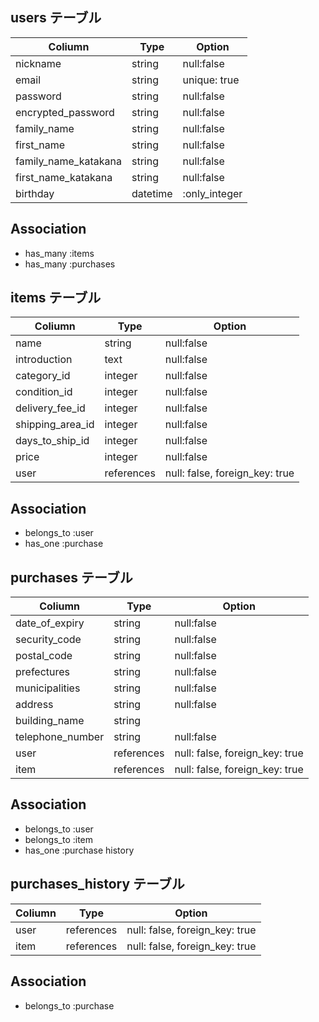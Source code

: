 
## users テーブル

  |  Coliumn           |  Type      | Option    |
  |------------        |--------    |--------   |
  |nickname            |string      |null:false |
  |email               |string      |unique: true |
  |password            |string      |null:false |
  |encrypted_password  |string      |null:false |
  |family_name         |string      |null:false |
  |first_name          |string      |null:false |
  |family_name_katakana         |string      |null:false |
  |first_name_katakana          |string      |null:false |
  |birthday            |datetime    |:only_integer|
  
  ## Association
  - has_many :items
  - has_many :purchases

<!-- 
・usersテーブルが持っている情報
ニックネーム
メールアドレス
パスワード（６文字以上）
パスワード（確認）
お名前(全角)
お名前カナ(全角)
生年月日  ここだけプルダウンして選択-->

## items テーブル

  |  Coliumn        |  Type     | Option    |
  |------------     |--------   |--------   |
  |name             |string     |null:false |
  |introduction     |text       |null:false |
  |category_id      |integer    | null:false |
  |condition_id     |integer    | null:false |
  |delivery_fee_id  |integer    |null:false |
  |shipping_area_id |integer    |null:false |
  |days_to_ship_id  |integer    |null:false |
  |price            |integer       |null:false |
  |user             | references| null: false, foreign_key: true |

  ## Association
  - belongs_to :user
  - has_one :purchase
  

<!-- ・itemsテーブルが持っている情報
商品画像→「active_storage」を使用するため、設計の段階から削除（理由はactive_storage導入時に自動でテーブルが生成されるからです）
商品名（４０文字まで）
商品の説明（１０００文字まで）

商品の詳細という大枠（これは情報ではない）
カテゴリー
商品の状態

配送についてという大枠（これは情報ではない）
配送料の負担
発送元の地域
発送までの日数 

販売価格という大枠（これは情報ではない）
価格　（価格を埋めれば自動的に販売手数料、利益入る仕組みユーザー自身は入力しない）
-->

## purchases テーブル

  |  Coliumn        |Type    | Option    |
  |------------     |--------|--------   |
  |date_of_expiry   |string  |null:false |
  |security_code    |string  |null:false |
  |postal_code      |string  |null:false |
  |prefectures      |string  |null:false |
  |municipalities   |string  |null:false |
  |address          |string  |null:false |
  |building_name    |string  |           |
  |telephone_number |string  |null:false |
  |user             | references | null: false, foreign_key: true |
  |item             | references | null: false, foreign_key: true |

  ## Association
  - belongs_to :user
  - belongs_to :item
  - has_one    :purchase history


<!-- 
・購入テーブルが持っている情報
クレジットカード情報入力という大枠（これは情報ではない）
カード情報→セキュリティの観点からデータベースに入れることができないため削除
有効期限
セキュリティコード

配送先入力という大枠（これは情報ではない）
郵便番号 
都道府県
市区町村
番地
建物名 →任意入力なのでオプションの箇所は空欄にした
電話番号
 -->

 ## purchases_history テーブル

  |  Coliumn        |Type    | Option    |
  |------------     |--------|--------   |
  |user             | references | null: false, foreign_key: true |
  |item             | references | null: false, foreign_key: true |

  ## Association
  - belongs_to :purchase
